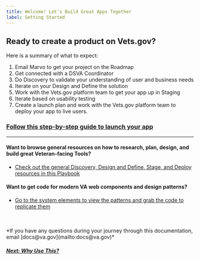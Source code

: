 ```yaml
---
title: Welcome! Let's Build Great Apps Together
label: Getting Started
---
```

## Ready to create a product on Vets.gov?
Here is a summary of what to expect:
1. Email Marvo to get your project on the Roadmap
2. Get connected with a DSVA Coordinator
3. Do Discovery to validate your understanding of user and business needs
4. Iterate on your Design and Define the solution
5. Work with the Vets.gov platform team to get your app up in Staging
6. Iterate based on usability testing
7. Create a launch plan and work with the Vets.gov platform team to deploy your app to live users.

### [Follow this step-by-step guide to launch your app](./launch-guide)

---

#### Want to browse general resources on how to research, plan, design, and build great Veteran-facing Tools?
- [Check out the general Discovery, Design and Define, Stage, and Deploy resources in this Playbook](./browse-resources)

#### Want to get code for modern VA web components and design patterns?
- [Go to the system elements to view the patterns and grab the code to replicate them](./)

<br>
<br>
*If you have any questions during your journey through this documentation, email [docs@va.gov](mailto:docs@va.gov)*

<!-- Next Button -->
<a href='./why-use-this'><div class="next-button"><h5 class="next-text">Next: Why Use This?</h5></div></a>
